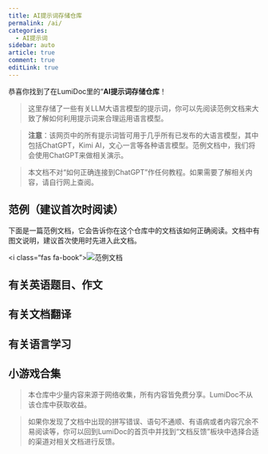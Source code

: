```yaml
---
title: AI提示词存储仓库
permalink: /ai/
categories:
  - AI提示词
sidebar: auto
article: true
comment: true
editLink: true
---
```




恭喜你找到了在LumiDoc里的“**AI提示词存储仓库**！

> 这里存储了一些有关LLM大语言模型的提示词，你可以先阅读范例文档来大致了解如何利用提示词来合理运用语言模型。

> **注意**：该网页中的所有提示词皆可用于几乎所有已发布的大语言模型，其中包括ChatGPT，Kimi AI，文心一言等各种语言模型。范例文档中，我们将会使用ChatGPT来做相关演示。

> 本文档不对“如何正确连接到ChatGPT”作任何教程。如果需要了解相关内容，请自行网上查阅。

## 范例（建议首次时阅读）

下面是一篇范例文档，它会告诉你在这个仓库中的文档该如何正确阅读。文档中有图文说明，建议首次使用时先进入此文档。

<i class=“fas fa-book”></i>![范例文档](/ai/example/)

## 有关英语题目、作文

## 有关文档翻译

## 有关语言学习

## 小游戏合集



> 本仓库中少量内容来源于网络收集，所有内容皆免费分享。LumiDoc不从该仓库中获取收益。

> 如果你发现了文档中出现的拼写错误、语句不通顺、有语病或者内容冗余不易阅读等，你可以回到LumiDoc的首页中并找到“文档反馈”板块中选择合适的渠道对相关文档进行反馈。

